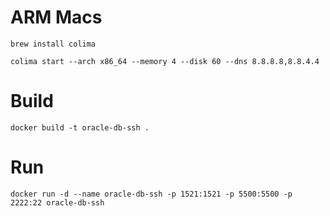 # ARM Macs
```
brew install colima
```

```
colima start --arch x86_64 --memory 4 --disk 60 --dns 8.8.8.8,8.8.4.4
```

# Build
```
docker build -t oracle-db-ssh .
```

# Run
```
docker run -d --name oracle-db-ssh -p 1521:1521 -p 5500:5500 -p 2222:22 oracle-db-ssh
```
